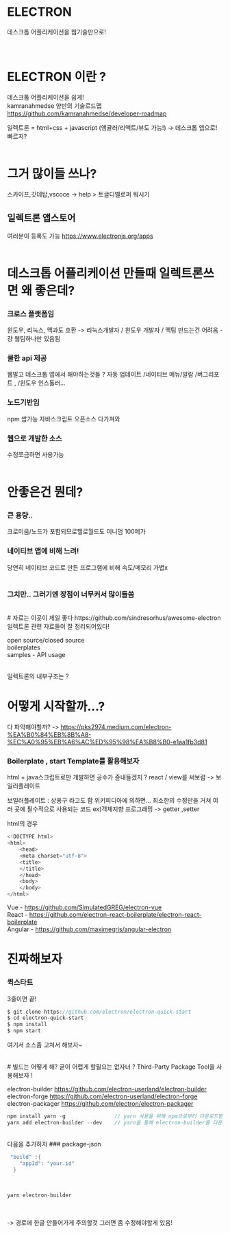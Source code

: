 
# ELECTRON
데스크톱 어플리케이션을 웹기술만으로!   
<br>
<br>
# ELECTRON 이란 ?
데스크톱 어플리케이션을 쉽게!  
kamranahmedse 양반의 기술로드맵  
https://github.com/kamranahmedse/developer-roadmap

일렉트론 = html+css + javascript (앵귤러/리액트/뷰도 가능!) -> 데스크톱 앱으로! 빠르지?
<br>
<br>
# 그거 많이들 쓰나? 
스카이프,깃데탑,vscoce -> help > 토글디벨로퍼 뭐시기 
<br>
## 일렉트론 앱스토어
여러분이 등록도 가능
https://www.electronjs.org/apps
<br>
<br>
# 데스크톱 어플리케이션 만들때 일렉트론쓰면 왜 좋은데?
### 크로스 플랫폼임  
윈도우, 리눅스, 맥과도 호환 -> 리눅스개발자 / 윈도우 개발자 / 맥팀 만드는건 어려움 - 걍 웹팀하나만 있음됨
<br>
### 쿨한 api 제공 
웹말고 데스크톱 앱에서 해야하는것들 ? 자동 업데이트 /네이티브 메뉴/알람 /버그리포트 , /윈도우 인스톨러...
<br>
### 노드기반임 
npm 쌉가능 자바스크립트 오픈소스 다가져와
<br>
### 웹으로 개발한 소스 
수정쪼금하면 사용가능
<br>
<br>
# 안좋은건 뭔데?
### 큰 용량.. 
크로미움/노드가 포함되므로헬로월드도 미니멈 100메가
<br>
### 네이티브 앱에 비해 느려!
당연히 네이티브 코드로 만든 프로그램에 비해 속도/메모리 가볍x
<br>
<br>

### 그치만.. 그러기엔 장점이 너무커서 많이들씀

<br>  
# 자료는 이곳이 제일 좋다  
https://github.com/sindresorhus/awesome-electron  
일렉트론 관련 자료들이 잘 정리되어있다!  

open source/closed source  
boilerplates  
samples - API usage  

<br>  
일렉트론의 내부구조는 ?

# 어떻게 시작할까...?  

다 파악해야할까? -> https://pks2974.medium.com/electron-%EA%B0%84%EB%8B%A8-%EC%A0%95%EB%A6%AC%ED%95%98%EA%B8%B0-e1aa1fb3d81

### Boilerplate , start Template를 활용해보자

html + java스크립트로만 개발하면 공수가 쥰내들겠지 ?
react / view를 써보렴 -> 보일러플레이트

보일러플레이트 : 상용구 라고도 함 
위키피디아에 의하면... 최소한의 수정만을 거쳐 여러 곳에 필수적으로 사용되는 코드
ex)객체지향 프로그래밍 ->  getter ,setter 

html의 경우
```swift
<!DOCTYPE html>
<html>
	<head>
	<meta charset="utf-8">
	<title>
	</title>
	</head>
	<body>
	</body>
</html>
```

Vue - https://github.com/SimulatedGREG/electron-vue  
React - https://github.com/electron-react-boilerplate/electron-react-boilerplate  
Angular - https://github.com/maximegris/angular-electron  



		
# 진짜해보자 

### 퀵스타트
3줄이면 끝!	

```swift
$ git clone https://github.com/electron/electron-quick-start 
$ cd electron-quick-start
$ npm install
$ npm start
```
	
여기서 소스좀 고쳐서 해보자~
	

<br>
# 빌드는 어떻게 해?
굳이 어렵게 할필요는 없자너 ?  
Third-Party Package Tool을 사용해보자 !
 
electron-builder  https://github.com/electron-userland/electron-builder  
electron-forge  https://github.com/electron-userland/electron-forge  
electron-packager https://github.com/electron/electron-packager  



```swift
npm install yarn -g                // yarn 사용을 위해 npm으로부터 다운로드받자
yarn add electron-builder --dev    // yarn을 통해 electron-builder를 다운로드받자 (--dev를 꼭 붙여주자 devDependency , dependency어디에 넣을것인지 정함. dev에 넣어줘야 잘동작)
```

<br>  
다음을 추가하자  
### package-json

```swift
 "build" :{
    "appId": "your.id"
  }
```

<br>
  
```swift
yarn electron-builder
```
<br>

-> 경로에 한글 안들어가게 주의할것 그러면 좀 수정해야할게 있음!
